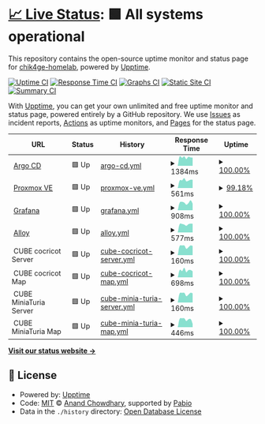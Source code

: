 # [📈 Live Status](https://up.chik4ge.me): <!--live status--> **🟩 All systems operational**

This repository contains the open-source uptime monitor and status page for [chik4ge-homelab](https://up.chik4ge.me), powered by [Upptime](https://github.com/upptime/upptime).

[![Uptime CI](https://github.com/chik4ge-homelab/upptime/workflows/Uptime%20CI/badge.svg)](https://github.com/chik4ge-homelab/upptime/actions?query=workflow%3A%22Uptime+CI%22)
[![Response Time CI](https://github.com/chik4ge-homelab/upptime/workflows/Response%20Time%20CI/badge.svg)](https://github.com/chik4ge-homelab/upptime/actions?query=workflow%3A%22Response+Time+CI%22)
[![Graphs CI](https://github.com/chik4ge-homelab/upptime/workflows/Graphs%20CI/badge.svg)](https://github.com/chik4ge-homelab/upptime/actions?query=workflow%3A%22Graphs+CI%22)
[![Static Site CI](https://github.com/chik4ge-homelab/upptime/workflows/Static%20Site%20CI/badge.svg)](https://github.com/chik4ge-homelab/upptime/actions?query=workflow%3A%22Static+Site+CI%22)
[![Summary CI](https://github.com/chik4ge-homelab/upptime/workflows/Summary%20CI/badge.svg)](https://github.com/chik4ge-homelab/upptime/actions?query=workflow%3A%22Summary+CI%22)

With [Upptime](https://up.chik4ge.me), you can get your own unlimited and free uptime monitor and status page, powered entirely by a GitHub repository. We use [Issues](https://github.com/chik4ge-homelab/upptime/issues) as incident reports, [Actions](https://github.com/chik4ge-homelab/upptime/actions) as uptime monitors, and [Pages](https://up.chik4ge.me) for the status page.

<!--start: status pages-->
<!-- This summary is generated by Upptime (https://github.com/upptime/upptime) -->
<!-- Do not edit this manually, your changes will be overwritten -->
<!-- prettier-ignore -->
| URL | Status | History | Response Time | Uptime |
| --- | ------ | ------- | ------------- | ------ |
| <img alt="" src="https://icons.duckduckgo.com/ip3/argocd.chik4ge.me.ico" height="13"> [Argo CD](https://argocd.chik4ge.me) | 🟩 Up | [argo-cd.yml](https://github.com/chik4ge-homelab/upptime/commits/HEAD/history/argo-cd.yml) | <details><summary><img alt="Response time graph" src="./graphs/argo-cd/response-time-week.png" height="20"> 1384ms</summary><br><a href="https://up.chik4ge.me/history/argo-cd"><img alt="Response time 861" src="https://img.shields.io/endpoint?url=https%3A%2F%2Fraw.githubusercontent.com%2Fchik4ge-homelab%2Fupptime%2FHEAD%2Fapi%2Fargo-cd%2Fresponse-time.json"></a><br><a href="https://up.chik4ge.me/history/argo-cd"><img alt="24-hour response time 5710" src="https://img.shields.io/endpoint?url=https%3A%2F%2Fraw.githubusercontent.com%2Fchik4ge-homelab%2Fupptime%2FHEAD%2Fapi%2Fargo-cd%2Fresponse-time-day.json"></a><br><a href="https://up.chik4ge.me/history/argo-cd"><img alt="7-day response time 1384" src="https://img.shields.io/endpoint?url=https%3A%2F%2Fraw.githubusercontent.com%2Fchik4ge-homelab%2Fupptime%2FHEAD%2Fapi%2Fargo-cd%2Fresponse-time-week.json"></a><br><a href="https://up.chik4ge.me/history/argo-cd"><img alt="30-day response time 1317" src="https://img.shields.io/endpoint?url=https%3A%2F%2Fraw.githubusercontent.com%2Fchik4ge-homelab%2Fupptime%2FHEAD%2Fapi%2Fargo-cd%2Fresponse-time-month.json"></a><br><a href="https://up.chik4ge.me/history/argo-cd"><img alt="1-year response time 861" src="https://img.shields.io/endpoint?url=https%3A%2F%2Fraw.githubusercontent.com%2Fchik4ge-homelab%2Fupptime%2FHEAD%2Fapi%2Fargo-cd%2Fresponse-time-year.json"></a></details> | <details><summary><a href="https://up.chik4ge.me/history/argo-cd">100.00%</a></summary><a href="https://up.chik4ge.me/history/argo-cd"><img alt="All-time uptime 92.97%" src="https://img.shields.io/endpoint?url=https%3A%2F%2Fraw.githubusercontent.com%2Fchik4ge-homelab%2Fupptime%2FHEAD%2Fapi%2Fargo-cd%2Fuptime.json"></a><br><a href="https://up.chik4ge.me/history/argo-cd"><img alt="24-hour uptime 100.00%" src="https://img.shields.io/endpoint?url=https%3A%2F%2Fraw.githubusercontent.com%2Fchik4ge-homelab%2Fupptime%2FHEAD%2Fapi%2Fargo-cd%2Fuptime-day.json"></a><br><a href="https://up.chik4ge.me/history/argo-cd"><img alt="7-day uptime 100.00%" src="https://img.shields.io/endpoint?url=https%3A%2F%2Fraw.githubusercontent.com%2Fchik4ge-homelab%2Fupptime%2FHEAD%2Fapi%2Fargo-cd%2Fuptime-week.json"></a><br><a href="https://up.chik4ge.me/history/argo-cd"><img alt="30-day uptime 99.86%" src="https://img.shields.io/endpoint?url=https%3A%2F%2Fraw.githubusercontent.com%2Fchik4ge-homelab%2Fupptime%2FHEAD%2Fapi%2Fargo-cd%2Fuptime-month.json"></a><br><a href="https://up.chik4ge.me/history/argo-cd"><img alt="1-year uptime 92.97%" src="https://img.shields.io/endpoint?url=https%3A%2F%2Fraw.githubusercontent.com%2Fchik4ge-homelab%2Fupptime%2FHEAD%2Fapi%2Fargo-cd%2Fuptime-year.json"></a></details>
| <img alt="" src="https://icons.duckduckgo.com/ip3/proxmox.chik4ge.me.ico" height="13"> [Proxmox VE](https://proxmox.chik4ge.me) | 🟩 Up | [proxmox-ve.yml](https://github.com/chik4ge-homelab/upptime/commits/HEAD/history/proxmox-ve.yml) | <details><summary><img alt="Response time graph" src="./graphs/proxmox-ve/response-time-week.png" height="20"> 561ms</summary><br><a href="https://up.chik4ge.me/history/proxmox-ve"><img alt="Response time 662" src="https://img.shields.io/endpoint?url=https%3A%2F%2Fraw.githubusercontent.com%2Fchik4ge-homelab%2Fupptime%2FHEAD%2Fapi%2Fproxmox-ve%2Fresponse-time.json"></a><br><a href="https://up.chik4ge.me/history/proxmox-ve"><img alt="24-hour response time 407" src="https://img.shields.io/endpoint?url=https%3A%2F%2Fraw.githubusercontent.com%2Fchik4ge-homelab%2Fupptime%2FHEAD%2Fapi%2Fproxmox-ve%2Fresponse-time-day.json"></a><br><a href="https://up.chik4ge.me/history/proxmox-ve"><img alt="7-day response time 561" src="https://img.shields.io/endpoint?url=https%3A%2F%2Fraw.githubusercontent.com%2Fchik4ge-homelab%2Fupptime%2FHEAD%2Fapi%2Fproxmox-ve%2Fresponse-time-week.json"></a><br><a href="https://up.chik4ge.me/history/proxmox-ve"><img alt="30-day response time 1119" src="https://img.shields.io/endpoint?url=https%3A%2F%2Fraw.githubusercontent.com%2Fchik4ge-homelab%2Fupptime%2FHEAD%2Fapi%2Fproxmox-ve%2Fresponse-time-month.json"></a><br><a href="https://up.chik4ge.me/history/proxmox-ve"><img alt="1-year response time 662" src="https://img.shields.io/endpoint?url=https%3A%2F%2Fraw.githubusercontent.com%2Fchik4ge-homelab%2Fupptime%2FHEAD%2Fapi%2Fproxmox-ve%2Fresponse-time-year.json"></a></details> | <details><summary><a href="https://up.chik4ge.me/history/proxmox-ve">99.18%</a></summary><a href="https://up.chik4ge.me/history/proxmox-ve"><img alt="All-time uptime 98.85%" src="https://img.shields.io/endpoint?url=https%3A%2F%2Fraw.githubusercontent.com%2Fchik4ge-homelab%2Fupptime%2FHEAD%2Fapi%2Fproxmox-ve%2Fuptime.json"></a><br><a href="https://up.chik4ge.me/history/proxmox-ve"><img alt="24-hour uptime 94.27%" src="https://img.shields.io/endpoint?url=https%3A%2F%2Fraw.githubusercontent.com%2Fchik4ge-homelab%2Fupptime%2FHEAD%2Fapi%2Fproxmox-ve%2Fuptime-day.json"></a><br><a href="https://up.chik4ge.me/history/proxmox-ve"><img alt="7-day uptime 99.18%" src="https://img.shields.io/endpoint?url=https%3A%2F%2Fraw.githubusercontent.com%2Fchik4ge-homelab%2Fupptime%2FHEAD%2Fapi%2Fproxmox-ve%2Fuptime-week.json"></a><br><a href="https://up.chik4ge.me/history/proxmox-ve"><img alt="30-day uptime 99.11%" src="https://img.shields.io/endpoint?url=https%3A%2F%2Fraw.githubusercontent.com%2Fchik4ge-homelab%2Fupptime%2FHEAD%2Fapi%2Fproxmox-ve%2Fuptime-month.json"></a><br><a href="https://up.chik4ge.me/history/proxmox-ve"><img alt="1-year uptime 98.85%" src="https://img.shields.io/endpoint?url=https%3A%2F%2Fraw.githubusercontent.com%2Fchik4ge-homelab%2Fupptime%2FHEAD%2Fapi%2Fproxmox-ve%2Fuptime-year.json"></a></details>
| <img alt="" src="https://icons.duckduckgo.com/ip3/grafana.chik4ge.me.ico" height="13"> [Grafana](https://grafana.chik4ge.me) | 🟩 Up | [grafana.yml](https://github.com/chik4ge-homelab/upptime/commits/HEAD/history/grafana.yml) | <details><summary><img alt="Response time graph" src="./graphs/grafana/response-time-week.png" height="20"> 908ms</summary><br><a href="https://up.chik4ge.me/history/grafana"><img alt="Response time 1730" src="https://img.shields.io/endpoint?url=https%3A%2F%2Fraw.githubusercontent.com%2Fchik4ge-homelab%2Fupptime%2FHEAD%2Fapi%2Fgrafana%2Fresponse-time.json"></a><br><a href="https://up.chik4ge.me/history/grafana"><img alt="24-hour response time 968" src="https://img.shields.io/endpoint?url=https%3A%2F%2Fraw.githubusercontent.com%2Fchik4ge-homelab%2Fupptime%2FHEAD%2Fapi%2Fgrafana%2Fresponse-time-day.json"></a><br><a href="https://up.chik4ge.me/history/grafana"><img alt="7-day response time 908" src="https://img.shields.io/endpoint?url=https%3A%2F%2Fraw.githubusercontent.com%2Fchik4ge-homelab%2Fupptime%2FHEAD%2Fapi%2Fgrafana%2Fresponse-time-week.json"></a><br><a href="https://up.chik4ge.me/history/grafana"><img alt="30-day response time 974" src="https://img.shields.io/endpoint?url=https%3A%2F%2Fraw.githubusercontent.com%2Fchik4ge-homelab%2Fupptime%2FHEAD%2Fapi%2Fgrafana%2Fresponse-time-month.json"></a><br><a href="https://up.chik4ge.me/history/grafana"><img alt="1-year response time 1730" src="https://img.shields.io/endpoint?url=https%3A%2F%2Fraw.githubusercontent.com%2Fchik4ge-homelab%2Fupptime%2FHEAD%2Fapi%2Fgrafana%2Fresponse-time-year.json"></a></details> | <details><summary><a href="https://up.chik4ge.me/history/grafana">100.00%</a></summary><a href="https://up.chik4ge.me/history/grafana"><img alt="All-time uptime 86.30%" src="https://img.shields.io/endpoint?url=https%3A%2F%2Fraw.githubusercontent.com%2Fchik4ge-homelab%2Fupptime%2FHEAD%2Fapi%2Fgrafana%2Fuptime.json"></a><br><a href="https://up.chik4ge.me/history/grafana"><img alt="24-hour uptime 100.00%" src="https://img.shields.io/endpoint?url=https%3A%2F%2Fraw.githubusercontent.com%2Fchik4ge-homelab%2Fupptime%2FHEAD%2Fapi%2Fgrafana%2Fuptime-day.json"></a><br><a href="https://up.chik4ge.me/history/grafana"><img alt="7-day uptime 100.00%" src="https://img.shields.io/endpoint?url=https%3A%2F%2Fraw.githubusercontent.com%2Fchik4ge-homelab%2Fupptime%2FHEAD%2Fapi%2Fgrafana%2Fuptime-week.json"></a><br><a href="https://up.chik4ge.me/history/grafana"><img alt="30-day uptime 99.95%" src="https://img.shields.io/endpoint?url=https%3A%2F%2Fraw.githubusercontent.com%2Fchik4ge-homelab%2Fupptime%2FHEAD%2Fapi%2Fgrafana%2Fuptime-month.json"></a><br><a href="https://up.chik4ge.me/history/grafana"><img alt="1-year uptime 86.30%" src="https://img.shields.io/endpoint?url=https%3A%2F%2Fraw.githubusercontent.com%2Fchik4ge-homelab%2Fupptime%2FHEAD%2Fapi%2Fgrafana%2Fuptime-year.json"></a></details>
| <img alt="" src="https://icons.duckduckgo.com/ip3/alloy.chik4ge.me.ico" height="13"> [Alloy](https://alloy.chik4ge.me) | 🟩 Up | [alloy.yml](https://github.com/chik4ge-homelab/upptime/commits/HEAD/history/alloy.yml) | <details><summary><img alt="Response time graph" src="./graphs/alloy/response-time-week.png" height="20"> 577ms</summary><br><a href="https://up.chik4ge.me/history/alloy"><img alt="Response time 893" src="https://img.shields.io/endpoint?url=https%3A%2F%2Fraw.githubusercontent.com%2Fchik4ge-homelab%2Fupptime%2FHEAD%2Fapi%2Falloy%2Fresponse-time.json"></a><br><a href="https://up.chik4ge.me/history/alloy"><img alt="24-hour response time 643" src="https://img.shields.io/endpoint?url=https%3A%2F%2Fraw.githubusercontent.com%2Fchik4ge-homelab%2Fupptime%2FHEAD%2Fapi%2Falloy%2Fresponse-time-day.json"></a><br><a href="https://up.chik4ge.me/history/alloy"><img alt="7-day response time 577" src="https://img.shields.io/endpoint?url=https%3A%2F%2Fraw.githubusercontent.com%2Fchik4ge-homelab%2Fupptime%2FHEAD%2Fapi%2Falloy%2Fresponse-time-week.json"></a><br><a href="https://up.chik4ge.me/history/alloy"><img alt="30-day response time 747" src="https://img.shields.io/endpoint?url=https%3A%2F%2Fraw.githubusercontent.com%2Fchik4ge-homelab%2Fupptime%2FHEAD%2Fapi%2Falloy%2Fresponse-time-month.json"></a><br><a href="https://up.chik4ge.me/history/alloy"><img alt="1-year response time 893" src="https://img.shields.io/endpoint?url=https%3A%2F%2Fraw.githubusercontent.com%2Fchik4ge-homelab%2Fupptime%2FHEAD%2Fapi%2Falloy%2Fresponse-time-year.json"></a></details> | <details><summary><a href="https://up.chik4ge.me/history/alloy">100.00%</a></summary><a href="https://up.chik4ge.me/history/alloy"><img alt="All-time uptime 89.83%" src="https://img.shields.io/endpoint?url=https%3A%2F%2Fraw.githubusercontent.com%2Fchik4ge-homelab%2Fupptime%2FHEAD%2Fapi%2Falloy%2Fuptime.json"></a><br><a href="https://up.chik4ge.me/history/alloy"><img alt="24-hour uptime 100.00%" src="https://img.shields.io/endpoint?url=https%3A%2F%2Fraw.githubusercontent.com%2Fchik4ge-homelab%2Fupptime%2FHEAD%2Fapi%2Falloy%2Fuptime-day.json"></a><br><a href="https://up.chik4ge.me/history/alloy"><img alt="7-day uptime 100.00%" src="https://img.shields.io/endpoint?url=https%3A%2F%2Fraw.githubusercontent.com%2Fchik4ge-homelab%2Fupptime%2FHEAD%2Fapi%2Falloy%2Fuptime-week.json"></a><br><a href="https://up.chik4ge.me/history/alloy"><img alt="30-day uptime 99.95%" src="https://img.shields.io/endpoint?url=https%3A%2F%2Fraw.githubusercontent.com%2Fchik4ge-homelab%2Fupptime%2FHEAD%2Fapi%2Falloy%2Fuptime-month.json"></a><br><a href="https://up.chik4ge.me/history/alloy"><img alt="1-year uptime 89.83%" src="https://img.shields.io/endpoint?url=https%3A%2F%2Fraw.githubusercontent.com%2Fchik4ge-homelab%2Fupptime%2FHEAD%2Fapi%2Falloy%2Fuptime-year.json"></a></details>
| <img alt="" src="https://icons.duckduckgo.com/ip3/null.ico" height="13"> CUBE cocricot Server | 🟩 Up | [cube-cocricot-server.yml](https://github.com/chik4ge-homelab/upptime/commits/HEAD/history/cube-cocricot-server.yml) | <details><summary><img alt="Response time graph" src="./graphs/cube-cocricot-server/response-time-week.png" height="20"> 160ms</summary><br><a href="https://up.chik4ge.me/history/cube-cocricot-server"><img alt="Response time 177" src="https://img.shields.io/endpoint?url=https%3A%2F%2Fraw.githubusercontent.com%2Fchik4ge-homelab%2Fupptime%2FHEAD%2Fapi%2Fcube-cocricot-server%2Fresponse-time.json"></a><br><a href="https://up.chik4ge.me/history/cube-cocricot-server"><img alt="24-hour response time 174" src="https://img.shields.io/endpoint?url=https%3A%2F%2Fraw.githubusercontent.com%2Fchik4ge-homelab%2Fupptime%2FHEAD%2Fapi%2Fcube-cocricot-server%2Fresponse-time-day.json"></a><br><a href="https://up.chik4ge.me/history/cube-cocricot-server"><img alt="7-day response time 160" src="https://img.shields.io/endpoint?url=https%3A%2F%2Fraw.githubusercontent.com%2Fchik4ge-homelab%2Fupptime%2FHEAD%2Fapi%2Fcube-cocricot-server%2Fresponse-time-week.json"></a><br><a href="https://up.chik4ge.me/history/cube-cocricot-server"><img alt="30-day response time 153" src="https://img.shields.io/endpoint?url=https%3A%2F%2Fraw.githubusercontent.com%2Fchik4ge-homelab%2Fupptime%2FHEAD%2Fapi%2Fcube-cocricot-server%2Fresponse-time-month.json"></a><br><a href="https://up.chik4ge.me/history/cube-cocricot-server"><img alt="1-year response time 177" src="https://img.shields.io/endpoint?url=https%3A%2F%2Fraw.githubusercontent.com%2Fchik4ge-homelab%2Fupptime%2FHEAD%2Fapi%2Fcube-cocricot-server%2Fresponse-time-year.json"></a></details> | <details><summary><a href="https://up.chik4ge.me/history/cube-cocricot-server">100.00%</a></summary><a href="https://up.chik4ge.me/history/cube-cocricot-server"><img alt="All-time uptime 99.96%" src="https://img.shields.io/endpoint?url=https%3A%2F%2Fraw.githubusercontent.com%2Fchik4ge-homelab%2Fupptime%2FHEAD%2Fapi%2Fcube-cocricot-server%2Fuptime.json"></a><br><a href="https://up.chik4ge.me/history/cube-cocricot-server"><img alt="24-hour uptime 100.00%" src="https://img.shields.io/endpoint?url=https%3A%2F%2Fraw.githubusercontent.com%2Fchik4ge-homelab%2Fupptime%2FHEAD%2Fapi%2Fcube-cocricot-server%2Fuptime-day.json"></a><br><a href="https://up.chik4ge.me/history/cube-cocricot-server"><img alt="7-day uptime 100.00%" src="https://img.shields.io/endpoint?url=https%3A%2F%2Fraw.githubusercontent.com%2Fchik4ge-homelab%2Fupptime%2FHEAD%2Fapi%2Fcube-cocricot-server%2Fuptime-week.json"></a><br><a href="https://up.chik4ge.me/history/cube-cocricot-server"><img alt="30-day uptime 100.00%" src="https://img.shields.io/endpoint?url=https%3A%2F%2Fraw.githubusercontent.com%2Fchik4ge-homelab%2Fupptime%2FHEAD%2Fapi%2Fcube-cocricot-server%2Fuptime-month.json"></a><br><a href="https://up.chik4ge.me/history/cube-cocricot-server"><img alt="1-year uptime 99.96%" src="https://img.shields.io/endpoint?url=https%3A%2F%2Fraw.githubusercontent.com%2Fchik4ge-homelab%2Fupptime%2FHEAD%2Fapi%2Fcube-cocricot-server%2Fuptime-year.json"></a></details>
| <img alt="" src="https://icons.duckduckgo.com/ip3/null.ico" height="13"> CUBE cocricot Map | 🟩 Up | [cube-cocricot-map.yml](https://github.com/chik4ge-homelab/upptime/commits/HEAD/history/cube-cocricot-map.yml) | <details><summary><img alt="Response time graph" src="./graphs/cube-cocricot-map/response-time-week.png" height="20"> 698ms</summary><br><a href="https://up.chik4ge.me/history/cube-cocricot-map"><img alt="Response time 666" src="https://img.shields.io/endpoint?url=https%3A%2F%2Fraw.githubusercontent.com%2Fchik4ge-homelab%2Fupptime%2FHEAD%2Fapi%2Fcube-cocricot-map%2Fresponse-time.json"></a><br><a href="https://up.chik4ge.me/history/cube-cocricot-map"><img alt="24-hour response time 761" src="https://img.shields.io/endpoint?url=https%3A%2F%2Fraw.githubusercontent.com%2Fchik4ge-homelab%2Fupptime%2FHEAD%2Fapi%2Fcube-cocricot-map%2Fresponse-time-day.json"></a><br><a href="https://up.chik4ge.me/history/cube-cocricot-map"><img alt="7-day response time 698" src="https://img.shields.io/endpoint?url=https%3A%2F%2Fraw.githubusercontent.com%2Fchik4ge-homelab%2Fupptime%2FHEAD%2Fapi%2Fcube-cocricot-map%2Fresponse-time-week.json"></a><br><a href="https://up.chik4ge.me/history/cube-cocricot-map"><img alt="30-day response time 687" src="https://img.shields.io/endpoint?url=https%3A%2F%2Fraw.githubusercontent.com%2Fchik4ge-homelab%2Fupptime%2FHEAD%2Fapi%2Fcube-cocricot-map%2Fresponse-time-month.json"></a><br><a href="https://up.chik4ge.me/history/cube-cocricot-map"><img alt="1-year response time 666" src="https://img.shields.io/endpoint?url=https%3A%2F%2Fraw.githubusercontent.com%2Fchik4ge-homelab%2Fupptime%2FHEAD%2Fapi%2Fcube-cocricot-map%2Fresponse-time-year.json"></a></details> | <details><summary><a href="https://up.chik4ge.me/history/cube-cocricot-map">100.00%</a></summary><a href="https://up.chik4ge.me/history/cube-cocricot-map"><img alt="All-time uptime 49.93%" src="https://img.shields.io/endpoint?url=https%3A%2F%2Fraw.githubusercontent.com%2Fchik4ge-homelab%2Fupptime%2FHEAD%2Fapi%2Fcube-cocricot-map%2Fuptime.json"></a><br><a href="https://up.chik4ge.me/history/cube-cocricot-map"><img alt="24-hour uptime 100.00%" src="https://img.shields.io/endpoint?url=https%3A%2F%2Fraw.githubusercontent.com%2Fchik4ge-homelab%2Fupptime%2FHEAD%2Fapi%2Fcube-cocricot-map%2Fuptime-day.json"></a><br><a href="https://up.chik4ge.me/history/cube-cocricot-map"><img alt="7-day uptime 100.00%" src="https://img.shields.io/endpoint?url=https%3A%2F%2Fraw.githubusercontent.com%2Fchik4ge-homelab%2Fupptime%2FHEAD%2Fapi%2Fcube-cocricot-map%2Fuptime-week.json"></a><br><a href="https://up.chik4ge.me/history/cube-cocricot-map"><img alt="30-day uptime 99.95%" src="https://img.shields.io/endpoint?url=https%3A%2F%2Fraw.githubusercontent.com%2Fchik4ge-homelab%2Fupptime%2FHEAD%2Fapi%2Fcube-cocricot-map%2Fuptime-month.json"></a><br><a href="https://up.chik4ge.me/history/cube-cocricot-map"><img alt="1-year uptime 49.93%" src="https://img.shields.io/endpoint?url=https%3A%2F%2Fraw.githubusercontent.com%2Fchik4ge-homelab%2Fupptime%2FHEAD%2Fapi%2Fcube-cocricot-map%2Fuptime-year.json"></a></details>
| <img alt="" src="https://icons.duckduckgo.com/ip3/null.ico" height="13"> CUBE MiniaTuria Server | 🟩 Up | [cube-minia-turia-server.yml](https://github.com/chik4ge-homelab/upptime/commits/HEAD/history/cube-minia-turia-server.yml) | <details><summary><img alt="Response time graph" src="./graphs/cube-minia-turia-server/response-time-week.png" height="20"> 160ms</summary><br><a href="https://up.chik4ge.me/history/cube-minia-turia-server"><img alt="Response time 177" src="https://img.shields.io/endpoint?url=https%3A%2F%2Fraw.githubusercontent.com%2Fchik4ge-homelab%2Fupptime%2FHEAD%2Fapi%2Fcube-minia-turia-server%2Fresponse-time.json"></a><br><a href="https://up.chik4ge.me/history/cube-minia-turia-server"><img alt="24-hour response time 174" src="https://img.shields.io/endpoint?url=https%3A%2F%2Fraw.githubusercontent.com%2Fchik4ge-homelab%2Fupptime%2FHEAD%2Fapi%2Fcube-minia-turia-server%2Fresponse-time-day.json"></a><br><a href="https://up.chik4ge.me/history/cube-minia-turia-server"><img alt="7-day response time 160" src="https://img.shields.io/endpoint?url=https%3A%2F%2Fraw.githubusercontent.com%2Fchik4ge-homelab%2Fupptime%2FHEAD%2Fapi%2Fcube-minia-turia-server%2Fresponse-time-week.json"></a><br><a href="https://up.chik4ge.me/history/cube-minia-turia-server"><img alt="30-day response time 152" src="https://img.shields.io/endpoint?url=https%3A%2F%2Fraw.githubusercontent.com%2Fchik4ge-homelab%2Fupptime%2FHEAD%2Fapi%2Fcube-minia-turia-server%2Fresponse-time-month.json"></a><br><a href="https://up.chik4ge.me/history/cube-minia-turia-server"><img alt="1-year response time 177" src="https://img.shields.io/endpoint?url=https%3A%2F%2Fraw.githubusercontent.com%2Fchik4ge-homelab%2Fupptime%2FHEAD%2Fapi%2Fcube-minia-turia-server%2Fresponse-time-year.json"></a></details> | <details><summary><a href="https://up.chik4ge.me/history/cube-minia-turia-server">100.00%</a></summary><a href="https://up.chik4ge.me/history/cube-minia-turia-server"><img alt="All-time uptime 99.96%" src="https://img.shields.io/endpoint?url=https%3A%2F%2Fraw.githubusercontent.com%2Fchik4ge-homelab%2Fupptime%2FHEAD%2Fapi%2Fcube-minia-turia-server%2Fuptime.json"></a><br><a href="https://up.chik4ge.me/history/cube-minia-turia-server"><img alt="24-hour uptime 100.00%" src="https://img.shields.io/endpoint?url=https%3A%2F%2Fraw.githubusercontent.com%2Fchik4ge-homelab%2Fupptime%2FHEAD%2Fapi%2Fcube-minia-turia-server%2Fuptime-day.json"></a><br><a href="https://up.chik4ge.me/history/cube-minia-turia-server"><img alt="7-day uptime 100.00%" src="https://img.shields.io/endpoint?url=https%3A%2F%2Fraw.githubusercontent.com%2Fchik4ge-homelab%2Fupptime%2FHEAD%2Fapi%2Fcube-minia-turia-server%2Fuptime-week.json"></a><br><a href="https://up.chik4ge.me/history/cube-minia-turia-server"><img alt="30-day uptime 100.00%" src="https://img.shields.io/endpoint?url=https%3A%2F%2Fraw.githubusercontent.com%2Fchik4ge-homelab%2Fupptime%2FHEAD%2Fapi%2Fcube-minia-turia-server%2Fuptime-month.json"></a><br><a href="https://up.chik4ge.me/history/cube-minia-turia-server"><img alt="1-year uptime 99.96%" src="https://img.shields.io/endpoint?url=https%3A%2F%2Fraw.githubusercontent.com%2Fchik4ge-homelab%2Fupptime%2FHEAD%2Fapi%2Fcube-minia-turia-server%2Fuptime-year.json"></a></details>
| <img alt="" src="https://icons.duckduckgo.com/ip3/null.ico" height="13"> CUBE MiniaTuria Map | 🟩 Up | [cube-minia-turia-map.yml](https://github.com/chik4ge-homelab/upptime/commits/HEAD/history/cube-minia-turia-map.yml) | <details><summary><img alt="Response time graph" src="./graphs/cube-minia-turia-map/response-time-week.png" height="20"> 446ms</summary><br><a href="https://up.chik4ge.me/history/cube-minia-turia-map"><img alt="Response time 267" src="https://img.shields.io/endpoint?url=https%3A%2F%2Fraw.githubusercontent.com%2Fchik4ge-homelab%2Fupptime%2FHEAD%2Fapi%2Fcube-minia-turia-map%2Fresponse-time.json"></a><br><a href="https://up.chik4ge.me/history/cube-minia-turia-map"><img alt="24-hour response time 544" src="https://img.shields.io/endpoint?url=https%3A%2F%2Fraw.githubusercontent.com%2Fchik4ge-homelab%2Fupptime%2FHEAD%2Fapi%2Fcube-minia-turia-map%2Fresponse-time-day.json"></a><br><a href="https://up.chik4ge.me/history/cube-minia-turia-map"><img alt="7-day response time 446" src="https://img.shields.io/endpoint?url=https%3A%2F%2Fraw.githubusercontent.com%2Fchik4ge-homelab%2Fupptime%2FHEAD%2Fapi%2Fcube-minia-turia-map%2Fresponse-time-week.json"></a><br><a href="https://up.chik4ge.me/history/cube-minia-turia-map"><img alt="30-day response time 376" src="https://img.shields.io/endpoint?url=https%3A%2F%2Fraw.githubusercontent.com%2Fchik4ge-homelab%2Fupptime%2FHEAD%2Fapi%2Fcube-minia-turia-map%2Fresponse-time-month.json"></a><br><a href="https://up.chik4ge.me/history/cube-minia-turia-map"><img alt="1-year response time 267" src="https://img.shields.io/endpoint?url=https%3A%2F%2Fraw.githubusercontent.com%2Fchik4ge-homelab%2Fupptime%2FHEAD%2Fapi%2Fcube-minia-turia-map%2Fresponse-time-year.json"></a></details> | <details><summary><a href="https://up.chik4ge.me/history/cube-minia-turia-map">100.00%</a></summary><a href="https://up.chik4ge.me/history/cube-minia-turia-map"><img alt="All-time uptime 49.93%" src="https://img.shields.io/endpoint?url=https%3A%2F%2Fraw.githubusercontent.com%2Fchik4ge-homelab%2Fupptime%2FHEAD%2Fapi%2Fcube-minia-turia-map%2Fuptime.json"></a><br><a href="https://up.chik4ge.me/history/cube-minia-turia-map"><img alt="24-hour uptime 100.00%" src="https://img.shields.io/endpoint?url=https%3A%2F%2Fraw.githubusercontent.com%2Fchik4ge-homelab%2Fupptime%2FHEAD%2Fapi%2Fcube-minia-turia-map%2Fuptime-day.json"></a><br><a href="https://up.chik4ge.me/history/cube-minia-turia-map"><img alt="7-day uptime 100.00%" src="https://img.shields.io/endpoint?url=https%3A%2F%2Fraw.githubusercontent.com%2Fchik4ge-homelab%2Fupptime%2FHEAD%2Fapi%2Fcube-minia-turia-map%2Fuptime-week.json"></a><br><a href="https://up.chik4ge.me/history/cube-minia-turia-map"><img alt="30-day uptime 99.95%" src="https://img.shields.io/endpoint?url=https%3A%2F%2Fraw.githubusercontent.com%2Fchik4ge-homelab%2Fupptime%2FHEAD%2Fapi%2Fcube-minia-turia-map%2Fuptime-month.json"></a><br><a href="https://up.chik4ge.me/history/cube-minia-turia-map"><img alt="1-year uptime 49.93%" src="https://img.shields.io/endpoint?url=https%3A%2F%2Fraw.githubusercontent.com%2Fchik4ge-homelab%2Fupptime%2FHEAD%2Fapi%2Fcube-minia-turia-map%2Fuptime-year.json"></a></details>

<!--end: status pages-->

[**Visit our status website →**](https://up.chik4ge.me)

## 📄 License

- Powered by: [Upptime](https://github.com/upptime/upptime)
- Code: [MIT](./LICENSE) © [Anand Chowdhary](https://anandchowdhary.com), supported by [Pabio](https://pabio.com)
- Data in the `./history` directory: [Open Database License](https://opendatacommons.org/licenses/odbl/1-0/)
